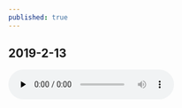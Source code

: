```yaml
---
published: true
---
```

## 2019-2-13
<audio id="audio" controls="" preload="none">
<source id="mp3" src="http://m10.music.126.net/20190708204537/5401bacb594090b5531e3f40c1068c76/ymusic/7f3a/deb0/f27e/164eaf3a5de9fc98e200ed36fad4f08c.mp3"></audio>
	  
